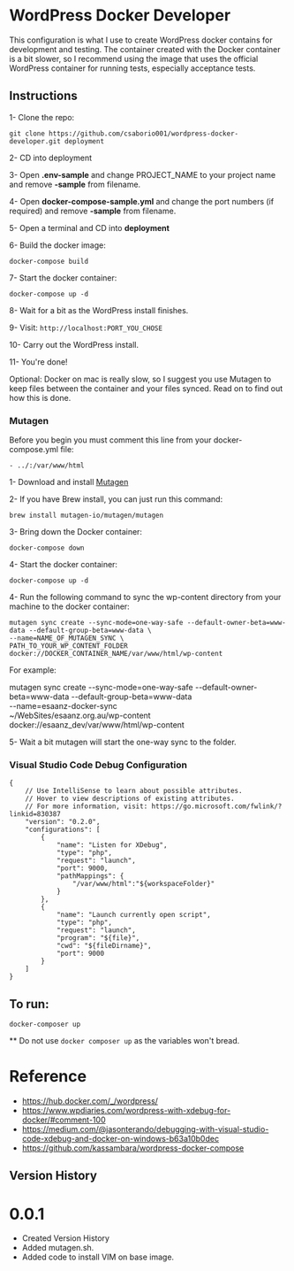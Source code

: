 # WordPress Docker Developer

This configuration is what I use to create WordPress docker contains for development and 
testing. The container created with the Docker container is a bit slower, so I recommend 
using the image that uses the official WordPress container for running tests, especially
acceptance tests.

## Instructions

1- Clone the repo:

```git clone https://github.com/csaborio001/wordpress-docker-developer.git deployment```

2- CD into deployment

3- Open **.env-sample** and change PROJECT_NAME to your project name and remove **-sample** from filename.

4- Open **docker-compose-sample.yml** and change the port numbers (if required) and remove **-sample** from filename.

5- Open a terminal and CD into **deployment**

6- Build the docker image:

```docker-compose build```

7- Start the docker container:

```docker-compose up -d```

8- Wait for a bit as the WordPress install finishes.

9- Visit: ``http://localhost:PORT_YOU_CHOSE``

10- Carry out the WordPress install.

11- You're done!

Optional: Docker on mac is really slow, so I suggest you use Mutagen to keep files between the container and your files synced. Read on to find out how this is done.

### Mutagen

Before you begin you must comment this line from your docker-compose.yml file:

```
- ../:/var/www/html
```

1- Download and install [Mutagen](https://mutagen.io)

2- If you have Brew install, you can just run this command:

```brew install mutagen-io/mutagen/mutagen```

3- Bring down the Docker container:

```docker-compose down```

4- Start the docker container:

```docker-compose up -d```

4- Run the following command to sync the wp-content directory from your machine to the docker container:

```
mutagen sync create --sync-mode=one-way-safe --default-owner-beta=www-data --default-group-beta=www-data \
--name=NAME_OF_MUTAGEN_SYNC \
PATH_TO_YOUR_WP_CONTENT_FOLDER docker://DOCKER_CONTAINER_NAME/var/www/html/wp-content
```

For example:

mutagen sync create --sync-mode=one-way-safe --default-owner-beta=www-data --default-group-beta=www-data \
--name=esaanz-docker-sync \
~/WebSites/esaanz.org.au/wp-content docker://esaanz_dev/var/www/html/wp-content

5- Wait a bit mutagen will start the one-way sync to the folder.

### Visual Studio Code Debug Configuration

```
{
    // Use IntelliSense to learn about possible attributes.
    // Hover to view descriptions of existing attributes.
    // For more information, visit: https://go.microsoft.com/fwlink/?linkid=830387
    "version": "0.2.0",
    "configurations": [
        {
            "name": "Listen for XDebug",
            "type": "php",
            "request": "launch",
            "port": 9000,
            "pathMappings": {
                "/var/www/html":"${workspaceFolder}"
            }
        },
        {
            "name": "Launch currently open script",
            "type": "php",
            "request": "launch",
            "program": "${file}",
            "cwd": "${fileDirname}",
            "port": 9000
        }
    ]
}
```

## To run:

```docker-composer up```

** Do not use `docker composer up` as the variables won't bread.

# Reference

* https://hub.docker.com/_/wordpress/
* https://www.wpdiaries.com/wordpress-with-xdebug-for-docker/#comment-100
* https://medium.com/@jasonterando/debugging-with-visual-studio-code-xdebug-and-docker-on-windows-b63a10b0dec
* https://github.com/kassambara/wordpress-docker-compose

## Version History

# 0.0.1

* Created Version History
* Added mutagen.sh.
* Added code to install VIM on base image.